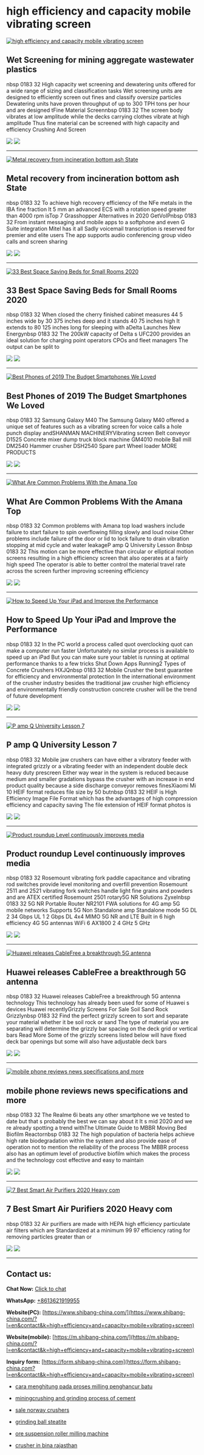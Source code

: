 # high efficiency and capacity mobile vibrating screen

<a href="https://swt.shibang-china.com/?l=en&img&k=high+efficiency+and+capacity+mobile+vibrating+screen" target="_blank">![high efficiency and capacity mobile vibrating screen](http://static.shibang-china.com/all-800x300/924.jpg)</a>

## Wet Screening for mining aggregate wastewater plastics
nbsp 0183 32 High capacity wet screening and dewatering units offered for a wide range of sizing and classification tasks Wet screening units are designed to efficiently screen out fines and classify oversize particles Dewatering units have proven throughput of up to 300 TPH tons per hour and are designed tFine Material Screennbsp 0183 32 The screen body vibrates at low amplitude while the decks carrying clothes vibrate at high amplitude Thus fine material can be screened with high capacity and efficiency Crushing And Screen


<a href="https://whatsapp.shibangsoft.com/WhatsApp.php" target="_blank" title="WhatsApp">![](http://static.shibang-china.com/icon/whatsapp.png)</a> <a href="https://swt.shibang-china.com/?l=en&icon&k=high+efficiency+and+capacity+mobile+vibrating+screen" target="_blank">![](http://static.shibang-china.com/icon/chat-en.png)</a>

---

<a href="https://swt.shibang-china.com/?l=en&img&k=high+efficiency+and+capacity+mobile+vibrating+screen" target="_blank">![Metal recovery from incineration bottom ash State](http://static.shibang-china.com/all-800x300/1041.jpg)</a>

## Metal recovery from incineration bottom ash State
nbsp 0183 32 To achieve high recovery efficiency of the NFe metals in the IBA fine fraction lt 5 mm an advanced ECS with a rotation speed greater than 4000 rpm isTop 7 Grasshopper Alternatives in 2020 GetVoIPnbsp 0183 32 From instant messaging and mobile apps to a softphone and even G Suite integration Mitel has it all Sadly voicemail transcription is reserved for premier and elite users The app supports audio conferencing group video calls and screen sharing


<a href="https://whatsapp.shibangsoft.com/WhatsApp.php" target="_blank" title="WhatsApp">![](http://static.shibang-china.com/icon/whatsapp.png)</a> <a href="https://swt.shibang-china.com/?l=en&icon&k=high+efficiency+and+capacity+mobile+vibrating+screen" target="_blank">![](http://static.shibang-china.com/icon/chat-en.png)</a>

---

<a href="https://swt.shibang-china.com/?l=en&img&k=high+efficiency+and+capacity+mobile+vibrating+screen" target="_blank">![33 Best Space Saving Beds for Small Rooms 2020](http://static.shibang-china.com/all-800x300/44.jpg)</a>

## 33 Best Space Saving Beds for Small Rooms 2020
nbsp 0183 32 When closed the cherry finished cabinet measures 44 5 inches wide by 30 375 inches deep and it stands 40 75 inches high It extends to 80 125 inches long for sleeping with aDelta Launches New Energynbsp 0183 32 The 200kW capacity of Delta s UFC200 provides an ideal solution for charging point operators CPOs and fleet managers The output can be split to


<a href="https://whatsapp.shibangsoft.com/WhatsApp.php" target="_blank" title="WhatsApp">![](http://static.shibang-china.com/icon/whatsapp.png)</a> <a href="https://swt.shibang-china.com/?l=en&icon&k=high+efficiency+and+capacity+mobile+vibrating+screen" target="_blank">![](http://static.shibang-china.com/icon/chat-en.png)</a>

---

<a href="https://swt.shibang-china.com/?l=en&img&k=high+efficiency+and+capacity+mobile+vibrating+screen" target="_blank">![Best Phones of 2019 The Budget Smartphones We Loved](http://static.shibang-china.com/all-800x300/1447.jpg)</a>

## Best Phones of 2019 The Budget Smartphones We Loved
nbsp 0183 32 Samsung Galaxy M40 The Samsung Galaxy M40 offered a unique set of features such as a vibrating screen for voice calls a hole punch display andSHANMAN MACHINERYVibrating screen Belt conveyor D1525 Concrete mixer dump truck block machine GM4010 mobile Ball mill DM2540 Hammer crusher DSH2540 Spare part Wheel loader MORE PRODUCTS


<a href="https://whatsapp.shibangsoft.com/WhatsApp.php" target="_blank" title="WhatsApp">![](http://static.shibang-china.com/icon/whatsapp.png)</a> <a href="https://swt.shibang-china.com/?l=en&icon&k=high+efficiency+and+capacity+mobile+vibrating+screen" target="_blank">![](http://static.shibang-china.com/icon/chat-en.png)</a>

---

<a href="https://swt.shibang-china.com/?l=en&img&k=high+efficiency+and+capacity+mobile+vibrating+screen" target="_blank">![What Are Common Problems With the Amana Top](http://static.shibang-china.com/all-800x300/1249.jpg)</a>

## What Are Common Problems With the Amana Top
nbsp 0183 32 Common problems with Amana top load washers include failure to start failure to spin overflowing filling slowly and loud noise Other problems include failure of the door or lid to lock failure to drain vibration stopping at mid cycle and water leakageP amp Q University Lesson 8nbsp 0183 32 This motion can be more effective than circular or elliptical motion screens resulting in a high efficiency screen that also operates at a fairly high speed The operator is able to better control the material travel rate across the screen further improving screening efficiency


<a href="https://whatsapp.shibangsoft.com/WhatsApp.php" target="_blank" title="WhatsApp">![](http://static.shibang-china.com/icon/whatsapp.png)</a> <a href="https://swt.shibang-china.com/?l=en&icon&k=high+efficiency+and+capacity+mobile+vibrating+screen" target="_blank">![](http://static.shibang-china.com/icon/chat-en.png)</a>

---

<a href="https://swt.shibang-china.com/?l=en&img&k=high+efficiency+and+capacity+mobile+vibrating+screen" target="_blank">![How to Speed Up Your iPad and Improve the Performance](http://static.shibang-china.com/all-800x300/1506.jpg)</a>

## How to Speed Up Your iPad and Improve the Performance
nbsp 0183 32 In the PC world a process called quot overclocking quot can make a computer run faster Unfortunately no similar process is available to speed up an iPad But you can make sure your tablet is running at optimal performance thanks to a few tricks Shut Down Apps Running2 Types of Concrete Crushers HXJQnbsp 0183 32 Mobile Crusher the best guarantee for efficiency and environmental protection In the international environment of the crusher industry besides the traditional jaw crusher high efficiency and environmentally friendly construction concrete crusher will be the trend of future development


<a href="https://whatsapp.shibangsoft.com/WhatsApp.php" target="_blank" title="WhatsApp">![](http://static.shibang-china.com/icon/whatsapp.png)</a> <a href="https://swt.shibang-china.com/?l=en&icon&k=high+efficiency+and+capacity+mobile+vibrating+screen" target="_blank">![](http://static.shibang-china.com/icon/chat-en.png)</a>

---

<a href="https://swt.shibang-china.com/?l=en&img&k=high+efficiency+and+capacity+mobile+vibrating+screen" target="_blank">![P amp Q University Lesson 7](http://static.shibang-china.com/all-800x300/1056.jpg)</a>

## P amp Q University Lesson 7
nbsp 0183 32 Mobile jaw crushers can have either a vibratory feeder with integrated grizzly or a vibrating feeder with an independent double deck heavy duty prescreen Either way wear in the system is reduced because medium and smaller gradations bypass the crusher with an increase in end product quality because a side discharge conveyor removes finesXiaomi Mi 10 HEIF format reduces file size by 50 butnbsp 0183 32 HEIF is High Efficiency Image File Format which has the advantages of high compression efficiency and capacity saving The file extension of HEIF format photos is


<a href="https://whatsapp.shibangsoft.com/WhatsApp.php" target="_blank" title="WhatsApp">![](http://static.shibang-china.com/icon/whatsapp.png)</a> <a href="https://swt.shibang-china.com/?l=en&icon&k=high+efficiency+and+capacity+mobile+vibrating+screen" target="_blank">![](http://static.shibang-china.com/icon/chat-en.png)</a>

---

<a href="https://swt.shibang-china.com/?l=en&img&k=high+efficiency+and+capacity+mobile+vibrating+screen" target="_blank">![Product roundup Level continuously improves media](http://static.shibang-china.com/all-800x300/869.jpg)</a>

## Product roundup Level continuously improves media
nbsp 0183 32 Rosemount vibrating fork paddle capacitance and vibrating rod switches provide level monitoring and overfill prevention Rosemount 2511 and 2521 vibrating fork switches handle light fine grains and powders and are ATEX certified Rosemount 2501 rotary5G NR Solutions Zyxelnbsp 0183 32 5G NR Portable Router NR2101 FWA solutions for 4G amp 5G mobile networks Supports 5G Non Standalone amp Standalone mode 5G DL 2 34 Gbps UL 1 2 Gbps DL 4x4 MIMO 5G NR and LTE Built in 6 high efficiency 4G 5G antennas WiFi 6 AX1800 2 4 GHz 5 GHz


<a href="https://whatsapp.shibangsoft.com/WhatsApp.php" target="_blank" title="WhatsApp">![](http://static.shibang-china.com/icon/whatsapp.png)</a> <a href="https://swt.shibang-china.com/?l=en&icon&k=high+efficiency+and+capacity+mobile+vibrating+screen" target="_blank">![](http://static.shibang-china.com/icon/chat-en.png)</a>

---

<a href="https://swt.shibang-china.com/?l=en&img&k=high+efficiency+and+capacity+mobile+vibrating+screen" target="_blank">![Huawei releases CableFree a breakthrough 5G antenna](http://static.shibang-china.com/all-800x300/1314.jpg)</a>

## Huawei releases CableFree a breakthrough 5G antenna
nbsp 0183 32 Huawei releases CableFree a breakthrough 5G antenna technology This technology has already been used for some of Huawei s devices Huawei recentlyGrizzly Screens For Sale Soil Sand Rock Grizzlynbsp 0183 32 Find the perfect grizzly screen to sort and separate your material whether it be soil rock or sand The type of material you are separating will determine the grizzly bar spacing on the deck grid or vertical bars Read More Some of the grizzly screens listed below will have fixed deck bar openings but some will also have adjustable deck bars


<a href="https://whatsapp.shibangsoft.com/WhatsApp.php" target="_blank" title="WhatsApp">![](http://static.shibang-china.com/icon/whatsapp.png)</a> <a href="https://swt.shibang-china.com/?l=en&icon&k=high+efficiency+and+capacity+mobile+vibrating+screen" target="_blank">![](http://static.shibang-china.com/icon/chat-en.png)</a>

---

<a href="https://swt.shibang-china.com/?l=en&img&k=high+efficiency+and+capacity+mobile+vibrating+screen" target="_blank">![mobile phone reviews news specifications and more](http://static.shibang-china.com/all-800x300/812.jpg)</a>

## mobile phone reviews news specifications and more
nbsp 0183 32 The Realme 6i beats any other smartphone we ve tested to date but that s probably the best we can say about it It s mid 2020 and we re already spotting a trend withThe Ultimate Guide to MBBR Moving Bed Biofilm Reactornbsp 0183 32 The high population of bacteria helps achieve high rate biodegradation within the system and also provide ease of operation not to mention the reliability of the process The MBBR process also has an optimum level of productive biofilm which makes the process and the technology cost effective and easy to maintain


<a href="https://whatsapp.shibangsoft.com/WhatsApp.php" target="_blank" title="WhatsApp">![](http://static.shibang-china.com/icon/whatsapp.png)</a> <a href="https://swt.shibang-china.com/?l=en&icon&k=high+efficiency+and+capacity+mobile+vibrating+screen" target="_blank">![](http://static.shibang-china.com/icon/chat-en.png)</a>

---

<a href="https://swt.shibang-china.com/?l=en&img&k=high+efficiency+and+capacity+mobile+vibrating+screen" target="_blank">![7 Best Smart Air Purifiers 2020 Heavy com](http://static.shibang-china.com/all-800x300/446.jpg)</a>

## 7 Best Smart Air Purifiers 2020 Heavy com
nbsp 0183 32 Air purifiers are made with HEPA high efficiency particulate air filters which are Standardized at a minimum 99 97 efficiency rating for removing particles greater than or

<a href="https://whatsapp.shibangsoft.com/WhatsApp.php" target="_blank" title="WhatsApp">![](http://static.shibang-china.com/icon/whatsapp.png)</a> <a href="https://swt.shibang-china.com/?l=en&icon&k=high+efficiency+and+capacity+mobile+vibrating+screen" target="_blank">![](http://static.shibang-china.com/icon/chat-en.png)</a>

---
## Contact us:

**Chat Now:** [Click to chat](https://swt.shibang-china.com?l=en&contact&k=high+efficiency+and+capacity+mobile+vibrating+screen)

**WhatsApp:**  [+8613621919955](https://whatsapp.shibangsoft.com/WhatsApp.php)

**Website(PC):** [https://www.shibang-china.com/](https://www.shibang-china.com/?l=en&contact&k=high+efficiency+and+capacity+mobile+vibrating+screen)

**Website(mobile):** [https://m.shibang-china.com/](https://m.shibang-china.com/?l=en&contact&k=high+efficiency+and+capacity+mobile+vibrating+screen)

**Inquiry form:** [https://form.shibang-china.com](https://form.shibang-china.com?l=en&contact&k=high+efficiency+and+capacity+mobile+vibrating+screen)

* [cara menghitung pada proses milling penghancur batu](../163/cara%20menghitung%20pada%20proses%20milling%20penghancur%20batu.md)

* [miningcrushing and grinding process of cement](../165/miningcrushing%20and%20grinding%20process%20of%20cement.md)

* [sale norway crushers](../164/sale%20norway%20crushers.md)

* [grinding ball steatite](../164/grinding%20ball%20steatite.md)

* [ore suspension roller milling machine](../165/ore%20suspension%20roller%20milling%20machine.md)

* [crusher in bina rajasthan](../165/crusher%20in%20bina%20rajasthan.md)